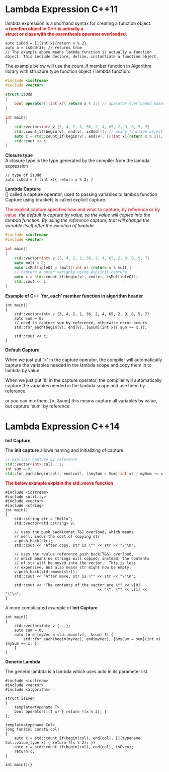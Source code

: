 # Lambda Expression C++11

lambda expression is a shorhand syntax for creating a function object.  
__<font color = 'red'> a function object in C++ is actually a  
struct or class with the parenthesis operator overloaded.</font>__

```
auto isOdd = [](int x){return x % 2}
auto a = isOdd(3); // returns true
// The example above means lambda function is actually a function object. This include declare, define, instantiate a function object.
```
The example below will use the count_if member function in Algorithm library with structure type function object / lambda function.  
```c++
#include <iostream>
#include <vector>

struct isOdd
{
	bool operator()(int x){ return x % 2;} // operator overloaded makes this structure a function object
}

int main()
{
	std::vector<int> v {3, 4, 2, 1, 56, 2, 4, 65, 2, 9, 8, 5, 7}
	std::count_if(begin(v), end(v), isOdd()); // using function object
	auto c = std::count_if(begin(v), end(v), [](int x){return x % 2});
	std::cout << c;
}

```
__Closure type__  
A closure type is the type generated by the compiler from the lambda expression
```
// type of isOdd
auto isOdd = [](int x){ return x % 2; }
```

__Lambda Capture__  
[] called a capture operator, used to passing variables to lambda function  
Capture using brackets is called explicit capture.  

<font color='red'>The explicit capture specifies how and what to capture, by reference or by value.</font>
_the default is capture by value, so the value will copied into the lambda function. By using the reference capture, that will change the variable itself after the excution of lambda_

```c++
#include <iostream>
#include <vector>

int main()
{
	std::vector<int> v {3, 4, 2, 1, 56, 2, 4, 65, 2, 9, 8, 5, 7}
	auto mult = 3;
	auto isMultipleOf = [mult](int x) {return x % mult;}
	// capture a outer variable using explicit capture.
	auto c = std::count_if(begin(v), end(v), isMultipleOf);
	std::cout << c;
}

```
__Example of C++ 'for_each' member function in algorithm header__  

```
int main()
{
	std::vector<int> v {3, 4, 2, 1, 56, 2, 4, 65, 2, 9, 8, 5, 7}
	auto sum = 0;
	// need to capture sum by reference, otherwise error occurs
	std::for_each(begin(v), end(v), [&sum](int x){ sum += x;});
	
	std::cout << c;
}

```

__Default Capture__  

When we just put '=' in the capture operator, the compiler will automatically capture the variables needed in the lambda scope and copy them in to lambda by value.  

When we just put '&' in the capture operator, the compiler will automatically capture the variables needed in the lambda scope and use them by reference.  

or you can mix them, [=, &sum] this means capture all variables by value, but capture 'sum' by reference.  


# Lambda Expression C++14  

__Init Capture__  

The __init capture__ allows naming and initializing of capture  

```c++
// explicit capture by reference
std::vector<int> col{...};
int sum = 0;
std::for_each(begin(col), end(col), [&mySum = Sum](int x) { mySum += x; })

```
__<font color = 'red'>The below example explain the std::move function</font>__  
```
#include <iostream>
#include <utility>
#include <vector>
#include <string>
int main()
{
    std::string str = "Hello";
    std::vector<std::string> v;
 
    // uses the push_back(const T&) overload, which means
    // we'll incur the cost of copying str
    v.push_back(str);
    std::cout << "After copy, str is \"" << str << "\"\n";
 
    // uses the rvalue reference push_back(T&&) overload,
    // which means no strings will copied; instead, the contents
    // of str will be moved into the vector.  This is less
    // expensive, but also means str might now be empty.
    v.push_back(std::move(str));
    std::cout << "After move, str is \"" << str << "\"\n";
 
    std::cout << "The contents of the vector are \"" << v[0]
                                         << "\", \"" << v[1] << "\"\n";
}
```
A more complicated example of __Init Capture__  
```
int main()
{
	std::vector<int> v {...};
	auto sum = 0;
	auto fn = [myVec = std::move(v),  &sum] () {
		std::for_each(begin(myVec), end(myVec), [&mySum = sum](int x) {mySum += x; })
	}
}
```

__Generic Lambda__  

The generic lambda is a lambda which uses auto in its parameter list.  
```
#include <iostream>
#include <vector>
#include <algorithm>

struct isEven
{
	template<typename T>
	bool operator()(T x) { return !(x % 2); }
};

template<typename Col>
long fun(Col const& col)
{
	auto c = std::count_if(begin(col), end(col), [](typename Col::value_type x) { return !(x % 2); })
	auto c = std::count_if(begin(col), end(col), isEven);
	return c;
}

int main(){}

```








